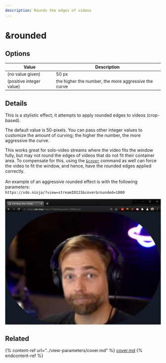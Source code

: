 ```yaml
---
description: Rounds the edges of videos
---
```


# \&rounded

## Options

| Value                    | Description                                          |
| ------------------------ | ---------------------------------------------------- |
| (no value given)         | 50 px                                                |
| (positive integer value) | the higher the number, the more aggressive the curve |

## Details

This is a stylistic effect; it attempts to apply rounded edges to videos (crop-based).

The default value is 50-pixels. You can pass other integer values to customize the amount of curving; the higher the number, the more aggressive the curve.

This works great for solo-video streams where the video fits the window fully, but may not round the edges of videos that do not fit their container area. To compensate for this, using the [`&cover`](../view-parameters/cover.md) command as well can force the video to fit the window, and hence, have the rounded edges applied correctly.\
\
An example of an aggressive rounded effect is with the following parameters: \
`https://vdo.ninja/?view=streamID123&cover&rounded=1000`

![](<../../.gitbook/assets/image (79).png>)

## Related

{% content-ref url="../view-parameters/cover.md" %}
[cover.md](../view-parameters/cover.md)
{% endcontent-ref %}
